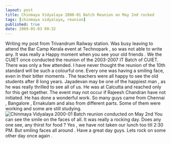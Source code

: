 ```yaml
---
layout: post
title: Chinmaya Vidyalaya 2000-01 Batch Reunion on May 2nd rocked
tags: [chinmaya vidyalaya, reunion]
published: true
date: 2009-05-03 09:32
---
```

Writing my post from Trivandrum Railway station. Was busy leaving to attend the Bar Camp Kerala event at Technopark , so was not able to write any. It was really a Happy moment when you see your old friends . We the CUIET once conducted the reunion of the 2003-2007 IT Batch of CUIET. There was only a few attended. I have never thought the reunion of the 10th standard will be such a colourful one.  Every one was having a smiling face, even in their bitter moments . The teachers were all happy to see the old students after 8 long years. Jayadevan may be one of the happiest man , as he was really thrilled to see all of us. He was at Calcutta and reached only for this get together. The event may not occur if Rajeesh Chandran have not initiated. He has done a wonderful work. So many guys came from Chennai , Bangalore , Ernakulam and also from different parts. Some of them were working and some are still studying.     ![Chinmaya Vidyalaya 2000-01 Batch reunion conducted on May 2nd](http://farm4.static.flickr.com/3565/3495904062_8fc667ed42.jpg?v=0 "Chinmaya Vidyalaya 2000-01 Batch reunion conducted on May 2nd") You can see the smile on the faces of all. It was really a rocking day. Does any one see, any thirst for food ? Yes , we have not taken our lunch too till 2:30 PM. But smiling faces all around . Have a great day guys. Lets rock on some other day once again .     
